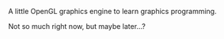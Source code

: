 A little OpenGL graphics engine to learn graphics programming.

Not so much right now, but maybe later...?